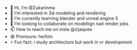 - 👋 Hi, I’m @Zukarinma
- 👀 I’m interested in 3d-modeling and rendering
- 🌱 I’m currently learning blender and unreal engine 5
- 💞️ I’m looking to collaborate on modellign nad render jobs 
- 📫 How to reach me on insta @zijaques
- 😄 Pronouns: he/him
- ⚡ Fun fact: i study architecture but work in vr development

<!---
Zukarinma/Zukarinma is a ✨ special ✨ repository because its `README.md` (this file) appears on your GitHub profile.
You can click the Preview link to take a look at your changes.
--->
